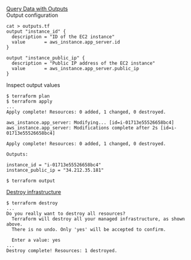 [Query Data with Outputs](https://learn.hashicorp.com/tutorials/terraform/aws-outputs?in=terraform/aws-get-started)  
Output configuration

```text
cat > outputs.tf
output "instance_id" {
  description = "ID of the EC2 instance"
  value       = aws_instance.app_server.id
}

output "instance_public_ip" {
  description = "Public IP address of the EC2 instance"
  value       = aws_instance.app_server.public_ip
}
```
Inspect output values

```text
$ terraform plan
$ terraform apply
...
Apply complete! Resources: 0 added, 1 changed, 0 destroyed.

aws_instance.app_server: Modifying... [id=i-01713e55526658bc4]
aws_instance.app_server: Modifications complete after 2s [id=i-01713e55526658bc4]

Apply complete! Resources: 0 added, 1 changed, 0 destroyed.

Outputs:

instance_id = "i-01713e55526658bc4"
instance_public_ip = "34.212.35.181"

$ terraform output
```
[Destroy infrastructure](./3-tf-aws-destroy-infra.md)

```text
$ terraform destroy
...
Do you really want to destroy all resources?
  Terraform will destroy all your managed infrastructure, as shown above.
  There is no undo. Only 'yes' will be accepted to confirm.

  Enter a value: yes
...
Destroy complete! Resources: 1 destroyed.
```
